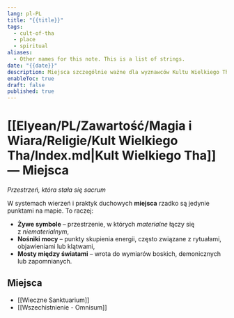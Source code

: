 ```yaml
---
lang: pl-PL
title: "{{title}}"
tags:
  - cult-of-tha
  - place
  - spiritual
aliases:
  - Other names for this note. This is a list of strings.
date: "{{date}}"
description: Miejsca szczególnie ważne dla wyznawców Kultu Wielkiego Tha.
enableToc: true
draft: false
published: true
---
```

# [[Elyean/PL/Zawartość/Magia i Wiara/Religie/Kult Wielkiego Tha/Index.md|Kult Wielkiego Tha]] — Miejsca

*Przestrzeń, która stała się sacrum*

W systemach wierzeń i praktyk duchowych **miejsca** rzadko są jedynie punktami na mapie. To raczej:
- **Żywe symbole** – przestrzenie, w których *materialne* łączy się z *niematerialnym*,
- **Nośniki mocy** – punkty skupienia energii, często związane z rytuałami, objawieniami lub klątwami,
- **Mosty między światami** – wrota do wymiarów boskich, demonicznych lub zapomnianych.

## Miejsca

- [[Wieczne Sanktuarium]]
- [[Wszechistnienie - Omnisum]]